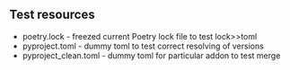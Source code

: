 Test resources
-------------
- poetry.lock - freezed current Poetry lock file to test lock>>toml
- pyproject.toml - dummy toml to test correct resolving of versions
- pyproject_clean.toml - dummy toml for particular addon to test merge